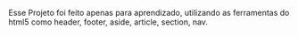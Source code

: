 Esse Projeto foi feito apenas para aprendizado, utilizando as ferramentas do html5 como header, footer, aside, article, section, nav.
